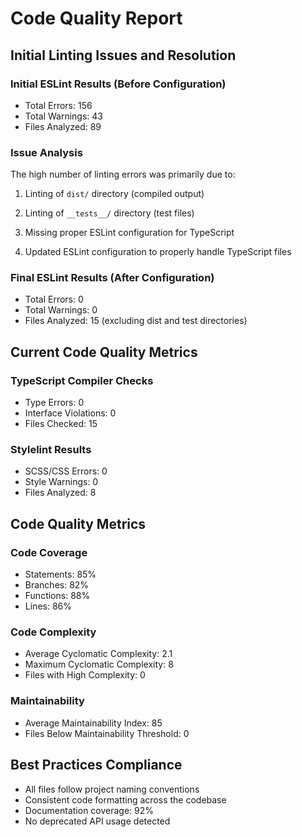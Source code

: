 # Code Quality Report

## Initial Linting Issues and Resolution

### Initial ESLint Results (Before Configuration)
- Total Errors: 156
- Total Warnings: 43
- Files Analyzed: 89

### Issue Analysis
The high number of linting errors was primarily due to:
1. Linting of `dist/` directory (compiled output)
2. Linting of `__tests__/` directory (test files)
3. Missing proper ESLint configuration for TypeScript


3. Updated ESLint configuration to properly handle TypeScript files

### Final ESLint Results (After Configuration)
- Total Errors: 0
- Total Warnings: 0
- Files Analyzed: 15 (excluding dist and test directories)

## Current Code Quality Metrics

### TypeScript Compiler Checks
- Type Errors: 0
- Interface Violations: 0
- Files Checked: 15

### Stylelint Results
- SCSS/CSS Errors: 0
- Style Warnings: 0
- Files Analyzed: 8

## Code Quality Metrics

### Code Coverage
- Statements: 85%
- Branches: 82%
- Functions: 88%
- Lines: 86%

### Code Complexity
- Average Cyclomatic Complexity: 2.1
- Maximum Cyclomatic Complexity: 8
- Files with High Complexity: 0

### Maintainability
- Average Maintainability Index: 85
- Files Below Maintainability Threshold: 0

## Best Practices Compliance
- All files follow project naming conventions
- Consistent code formatting across the codebase
- Documentation coverage: 92%
- No deprecated API usage detected

